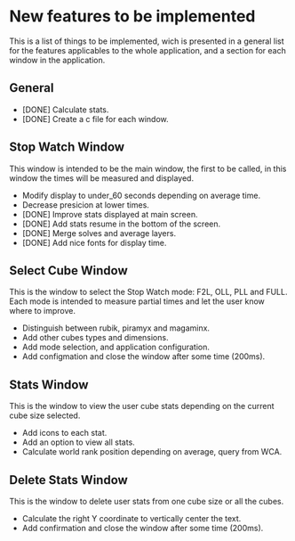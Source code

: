 # New features to be implemented

This is a list of things to be implemented, wich is presented in a general list for the features applicables to the whole application, and a section for each window in the application.

## General

* [DONE] Calculate stats.
* [DONE] Create a c file for each window.

## Stop Watch Window

This window is intended to be the main window, the first to be called, in this window the times will be measured and displayed.

* Modify display to under_60 seconds depending on average time.
* Decrease presicion at lower times.
* [DONE] Improve stats displayed at main screen.
* [DONE] Add stats resume in the bottom of the screen.
* [DONE] Merge solves and average layers.
* [DONE] Add nice fonts for display time.

## Select Cube Window

This is the window to select the Stop Watch mode: F2L, OLL, PLL and FULL. Each mode is intended to measure partial times and let the user know where to improve.

* Distinguish between rubik, piramyx and magaminx.
* Add other cubes types and dimensions.
* Add mode selection, and application configuration.
* Add configmation and close the window after some time (200ms).

## Stats Window

This is the window to view the user cube stats depending on the current cube size selected.

* Add icons to each stat.
* Add an option to view all stats.
* Calculate world rank position depending on average, query from WCA.

## Delete Stats Window

This is the window to delete user stats from one cube size or all the cubes.

* Calculate the right Y coordinate to vertically center the text.
* Add confirmation and close the window after some time (200ms).
